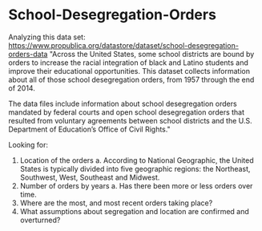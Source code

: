 # School-Desegregation-Orders

Analyzing this data set: https://www.propublica.org/datastore/dataset/school-desegregation-orders-data
"Across the United States, some school districts are bound by orders to increase the racial integration of black and Latino students and improve their educational opportunities. This dataset collects information about all of those school desegregation orders, from 1957 through the end of 2014. 

The data files include information about school desegregation orders mandated by federal courts and open school desegregation orders that resulted from voluntary agreements between school districts and the U.S. Department of Education’s Office of Civil Rights."

Looking for:
1. Location of the orders
  a. According to National Geographic, the United States is typically divided into five geographic regions: the Northeast, Southwest, West, Southeast and Midwest.
2. Number of orders by years
  a. Has there been more or less orders over time.
3. Where are the most, and most recent orders taking place?
4. What assumptions about segregation and location are confirmed and overturned?
